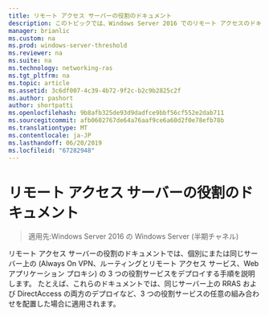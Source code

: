 ```yaml
---
title: リモート アクセス サーバーの役割のドキュメント
description: このトピックでは、Windows Server 2016 でのリモート アクセスのドキュメントへのリンクを提供します。
manager: brianlic
ms.custom: na
ms.prod: windows-server-threshold
ms.reviewer: na
ms.suite: na
ms.technology: networking-ras
ms.tgt_pltfrm: na
ms.topic: article
ms.assetid: 3c6df007-4c39-4b72-9f2c-b2c9b2825c2f
ms.author: pashort
author: shortpatti
ms.openlocfilehash: 9b8afb325de93d9dadfce9bbf56cf552e2dab711
ms.sourcegitcommit: afb0602767de64a76aaf9ce6a60d2f0e78efb78b
ms.translationtype: MT
ms.contentlocale: ja-JP
ms.lasthandoff: 06/20/2019
ms.locfileid: "67282948"
---
```

# <a name="remote-access-server-role-documentation"></a>リモート アクセス サーバーの役割のドキュメント

>適用先:Windows Server 2016 の Windows Server (半期チャネル)

リモート アクセス サーバーの役割のドキュメントでは、個別にまたは同じサーバー上の (Always On VPN、ルーティングとリモート アクセス サービス、Web アプリケーション プロキシ) の 3 つの役割サービスをデプロイする手順を説明します。 たとえば、これらのドキュメントでは、同じサーバー上の RRAS および DirectAccess の両方のデプロイなど、3 つの役割サービスの任意の組み合わせを配置した場合に適用されます。  
 
<!--  
In addition to this topic, the following Remote Access Server Role documentation is available.  
  
-   [Deploy Remote Access in an Enterprise](https://technet.microsoft.com/library/jj134200.aspx)  
  
-   [Managing Remote Access](https://technet.microsoft.com/library/hh831539.aspx)  
  
-->

